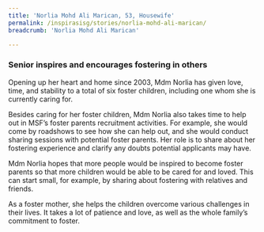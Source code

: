 ```yaml
---
title: 'Norlia Mohd Ali Marican, 53, Housewife'
permalink: /inspirasisg/stories/norlia-mohd-ali-marican/
breadcrumb: 'Norlia Mohd Ali Marican'

---
```



### **Senior inspires and encourages fostering in others**

Opening up her heart and home since 2003, Mdm Norlia has given love, time, and stability to a total of six foster children, including one whom she is currently caring for. 

Besides caring for her foster children, Mdm Norlia also takes time to help out in MSF’s foster parents recruitment activities. For example, she would come by roadshows to see how she can help out, and she would conduct sharing sessions with potential foster parents. Her role is to share about her fostering experience and clarify any doubts potential applicants may have.

Mdm Norlia hopes that more people would be inspired to become foster parents so that more children would be able to be cared for and loved. This can start small, for example, by sharing about fostering with relatives and friends. 

As a foster mother, she helps the children overcome various challenges in their lives. It takes a lot of patience and love, as well as the whole family’s commitment to foster.

